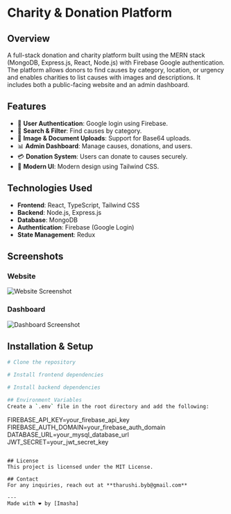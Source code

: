 # Charity & Donation Platform

## Overview
A full-stack donation and charity platform built using the MERN stack (MongoDB, Express.js, React, Node.js) with Firebase Google authentication. The platform allows donors to find causes by category, location, or urgency and enables charities to list causes with images and descriptions. It includes both a public-facing website and an admin dashboard.

## Features
- 🔹 **User Authentication**: Google login using Firebase.
- 🎯 **Search & Filter**: Find causes by category.
- 📸 **Image & Document Uploads**: Support for Base64 uploads.
- 📊 **Admin Dashboard**: Manage causes, donations, and users.
- 💳 **Donation System**: Users can donate to causes securely.
- 🎨 **Modern UI**: Modern design using Tailwind CSS.

## Technologies Used
- **Frontend**: React, TypeScript, Tailwind CSS
- **Backend**: Node.js, Express.js
- **Database**: MongoDB
- **Authentication**: Firebase (Google Login)
- **State Management**: Redux

## Screenshots
### Website
![Website Screenshot](YOUR_IMAGE_URL_HERE)

### Dashboard
![Dashboard Screenshot](YOUR_IMAGE_URL_HERE)

## Installation & Setup
```sh
# Clone the repository

# Install frontend dependencies

# Install backend dependencies

## Environment Variables
Create a `.env` file in the root directory and add the following:
```
FIREBASE_API_KEY=your_firebase_api_key
FIREBASE_AUTH_DOMAIN=your_firebase_auth_domain
DATABASE_URL=your_mysql_database_url
JWT_SECRET=your_jwt_secret_key
```

## License
This project is licensed under the MIT License.

## Contact
For any inquiries, reach out at **tharushi.byb@gmail.com**

---
Made with ❤️ by [Imasha]

